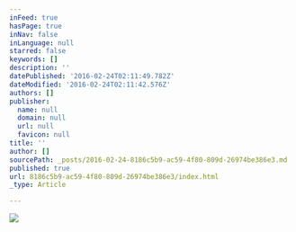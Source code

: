 ```yaml
---
inFeed: true
hasPage: true
inNav: false
inLanguage: null
starred: false
keywords: []
description: ''
datePublished: '2016-02-24T02:11:49.782Z'
dateModified: '2016-02-24T02:11:42.576Z'
authors: []
publisher:
  name: null
  domain: null
  url: null
  favicon: null
title: ''
author: []
sourcePath: _posts/2016-02-24-8186c5b9-ac59-4f80-809d-26974be386e3.md
published: true
url: 8186c5b9-ac59-4f80-809d-26974be386e3/index.html
_type: Article

---
```

![](https://the-grid-user-content.s3-us-west-2.amazonaws.com/ff398846-51c1-4419-976a-1a24f9168b05.jpg)